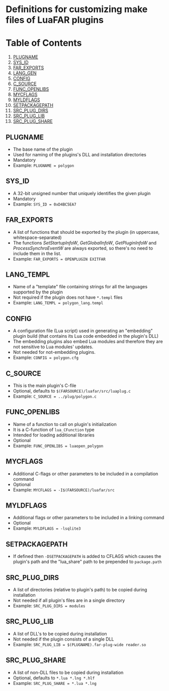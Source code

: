 # Definitions for customizing make files of LuaFAR plugins

# Table of Contents
1. [PLUGNAME](#PLUGNAME)
1. [SYS_ID](#SYS_ID)
1. [FAR_EXPORTS](#FAR_EXPORTS)
1. [LANG_GEN](#LANG_GEN)
1. [CONFIG](#CONFIG)
1. [C_SOURCE](#C_SOURCE)
1. [FUNC_OPENLIBS](#FUNC_OPENLIBS)
1. [MYCFLAGS](#MYCFLAGS)
1. [MYLDFLAGS](#MYLDFLAGS)
1. [SETPACKAGEPATH](#SETPACKAGEPATH)
1. [SRC_PLUG_DIRS](#SRC_PLUG_DIRS)
1. [SRC_PLUG_LIB](#SRC_PLUG_LIB)
1. [SRC_PLUG_SHARE](#SRC_PLUG_SHARE)

## PLUGNAME
- The base name of the plugin
- Used for naming of the plugins's DLL and installation directories
- Mandatory
- Example: `PLUGNAME = polygon`

## SYS_ID
- A 32-bit unsigned number that uniquely identifies the given plugin
- Mandatory
- Example: `SYS_ID = 0xD4BC5EA7`

## FAR_EXPORTS
- A list of functions that should be exported by the plugin
  (in uppercase, whitespace-separated)
- The functions *SetStartupInfoW*, *GetGlobalInfoW*, *GetPluginInfoW* and *ProcessSynchroEventW*
  are always exported, so there's no need to include them in the list.
- Example: `FAR_EXPORTS = OPENPLUGIN EXITFAR`

## LANG_TEMPL
- Name of a "template" file containing strings for all the languages
  supported by the plugin
- Not required if the plugin does not have `*.templ` files
- Example: `LANG_TEMPL = polygon_lang.templ`

## CONFIG
- A configuration file (Lua script) used in generating an "embedding"
  plugin build (that contains its Lua code embedded in the plugin's DLL)
- The embedding plugins also embed Lua modules and therefore they are
  not sensitive to Lua modules' updates.<br>
- Not needed for not-embedding plugins.
- Example: `CONFIG = polygon.cfg`

## C_SOURCE
- This is the main plugin's C-file
- Optional, defaults to `$(FARSOURCE)/luafar/src/luaplug.c`
- Example: `C_SOURCE = ../plug/polygon.c`

## FUNC_OPENLIBS
- Name of a function to call on plugin's initialization
- It is a C-function of `lua_CFunction` type
- Intended for loading additional libraries
- Optional
- Example: `FUNC_OPENLIBS = luaopen_polygon`

## MYCFLAGS
- Additional C-flags or other parameters to be included in a compilation command
- Optional
- Example: `MYCFLAGS = -I$(FARSOURCE)/luafar/src`

## MYLDFLAGS
- Additional flags or other parameters to be included in a linking command
- Optional
- Example: `MYLDFLAGS = -lsqlite3`

## SETPACKAGEPATH
- If defined then `-DSETPACKAGEPATH` is added to CFLAGS which causes
  the plugin's path and the "lua_share" path to be prepended to `package.path`

## SRC_PLUG_DIRS
- A list of directories (relative to plugin's path) to be copied during installation
- Not needed if all plugin's files are in a single directory
- Example: `SRC_PLUG_DIRS = modules`

## SRC_PLUG_LIB
- A list of DLL's to be copied during installation
- Not needed if the plugin consists of a single DLL
- Example: `SRC_PLUG_LIB = $(PLUGNAME).far-plug-wide reader.so`

## SRC_PLUG_SHARE
- A list of non-DLL files to be copied during installation
- Optional, defaults to `*.lua *.lng *.hlf`
- Example: `SRC_PLUG_SHARE = *.lua *.lng`
